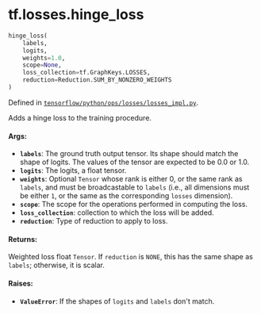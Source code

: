 <div itemscope itemtype="http://developers.google.com/ReferenceObject">
<meta itemprop="name" content="tf.losses.hinge_loss" />
</div>

# tf.losses.hinge_loss

``` python
hinge_loss(
    labels,
    logits,
    weights=1.0,
    scope=None,
    loss_collection=tf.GraphKeys.LOSSES,
    reduction=Reduction.SUM_BY_NONZERO_WEIGHTS
)
```



Defined in [`tensorflow/python/ops/losses/losses_impl.py`](https://www.tensorflow.org/code/tensorflow/python/ops/losses/losses_impl.py).

Adds a hinge loss to the training procedure.

#### Args:

* <b>`labels`</b>: The ground truth output tensor. Its shape should match the shape of
    logits. The values of the tensor are expected to be 0.0 or 1.0.
* <b>`logits`</b>: The logits, a float tensor.
* <b>`weights`</b>: Optional `Tensor` whose rank is either 0, or the same rank as
    `labels`, and must be broadcastable to `labels` (i.e., all dimensions must
    be either `1`, or the same as the corresponding `losses` dimension).
* <b>`scope`</b>: The scope for the operations performed in computing the loss.
* <b>`loss_collection`</b>: collection to which the loss will be added.
* <b>`reduction`</b>: Type of reduction to apply to loss.


#### Returns:

  Weighted loss float `Tensor`. If `reduction` is `NONE`, this has the same
  shape as `labels`; otherwise, it is scalar.


#### Raises:

* <b>`ValueError`</b>: If the shapes of `logits` and `labels` don't match.